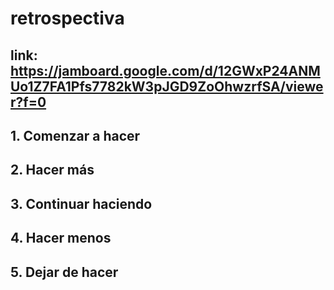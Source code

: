 # retrospectiva
## link: https://jamboard.google.com/d/12GWxP24ANMUo1Z7FA1Pfs7782kW3pJGD9ZoOhwzrfSA/viewer?f=0

## 1. Comenzar a hacer
## 2. Hacer más
## 3. Continuar haciendo
## 4. Hacer menos
## 5. Dejar de hacer
